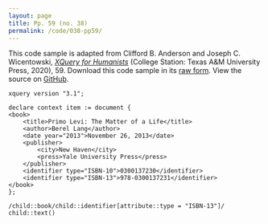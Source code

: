 ```yaml
---
layout: page
title: Pp. 59 (no. 38)
permalink: /code/038-pp59/
---
```


This code sample is adapted from Clifford B. Anderson and Joseph C. Wicentowski, 
[_XQuery for Humanists_](/) (College Station: Texas A&M University Press, 2020), 59. 
Download this code sample in its [raw form](/code/038-pp59/038-pp59.xq).
View the source on [GitHub](https://github.com/coding4humanists/xquery4humanists/blob/master/code/038-pp59/038-pp59.xq).

```xquery
xquery version "3.1";

declare context item := document {
<book>
    <title>Primo Levi: The Matter of a Life</title>
    <author>Berel Lang</author>
    <date year="2013">November 26, 2013</date>
    <publisher>
        <city>New Haven</city>
        <press>Yale University Press</press>
    </publisher>
    <identifier type="ISBN-10">0300137230</identifier>
    <identifier type="ISBN-13">978-0300137231</identifier>
</book>
};

/child::book/child::identifier[attribute::type = "ISBN-13"]/
child::text()
```  
